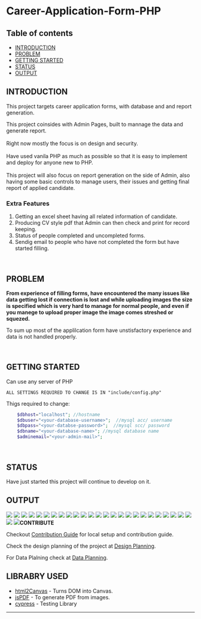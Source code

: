 # __Career-Application-Form-PHP__

## Table of contents
* [INTRODUCTION](#introduction)
* [PROBLEM](#problem)
* [GETTING STARTED](#getting-started)
* [STATUS](#status)
* [OUTPUT](#output)
## __INTRODUCTION__

This project targets career application forms, with database and and report generation.

This project coinsides with Admin Pages, built to mannage the data and generate report.
\
\
Right now mostly the focus is on design and security.
\
\
Have used vanila PHP as much as possible so that it is easy to implement and deploy for anyone new to PHP.
\
\
This project will also focus on report generation on the side of Admin, also having some basic controls to manage users, their issues and getting final report of applied candidate.
<br>

### __Extra Features__
1. Getting an excel sheet having all related information of candidate.
1. Producing CV style pdf that Admin can then check and print for record keeping.
1. Status of people completed and uncompleted forms.
1.  Sendig email to people who have not completed the form but have started filling.
<br>

## __PROBLEM__

__From experience of filling forms, have encountered the many issues like data getting lost if connection is lost and while uploading images the size is specified which is very hard to manage for normal people, and even if you manege to upload proper image the image comes streshed or squezed.__

To sum up most of the applilcation form have unstisfactory experience and data is not handled properly.

<br>

## __GETTING STARTED__

Can use any server of PHP

    ALL SETTINGS REQUIRED TO CHANGE IS IN "include/config.php"

Thigs required to change:
```PHP
    $dbhost="localhost"; //hostname
    $dbuser="<your-database-username>";  //mysql acc/ username
    $dbpass="<your-databse-password>";  //mysql scc/ password
    $dbname="<your-database-name>"; //mysql database name
    $adminemail="<your-admin-mail>";
```
<br>

## __STATUS__
Have just started this project will continue to develop on it.

## __OUTPUT__

<img src="./screenshots/Web 1920 – 1.png">
<img src="./screenshots/Web 1920 – 2.png">
<img src="./screenshots/Web 1920 – 3.png">
<img src="./screenshots/Web 1920 – 4.png">
<img src="./screenshots/Web 1920 – 5.png">
<img src="./screenshots/Web 1920 – 6.png">
<img src="./screenshots/Web 1920 – 7.png">
<img src="./screenshots/Web 1920 – 8.png">
<img src="./screenshots/Web 1920 – 9.png">
<img src="./screenshots/Web 1920 – 10.png">
<img src="./screenshots/Web 1920 – 11.png">
<img src="./screenshots/Web 1920 – 12.png">
<img src="./screenshots/Web 1920 – 13.png">
<img src="./screenshots/Web 1920 – 14.png">
<img src="./screenshots/Web 1920 – 15.png">
<img src="./screenshots/Web 1920 – 16.png">
<img src="./screenshots/Web 1920 – 17.png">
<img src="./screenshots/Web 1920 – 18.png">
<img src="./screenshots/Web 1920 – 19.png">
<img src="./screenshots/Web 1920 – 20.png">
<img src="./screenshots/Web 1920 – 21.png">
<img src="./screenshots/Web 1920 – 22.png">
<img src="./screenshots/Web 1920 – 23.png">
<img src="./screenshots/Web 1920 – 24.png">
<img src="./screenshots/Web 1920 – 25.png">
<img src="./screenshots/Web 1920 – 26.png">
<img src="./screenshots/Web 1920 – 27.png"
STU625cf1a18318f1650258337



## __CONTRIBUTE__

Checkout [Contribution Guide](CONTRIBUTING.md) for local setup and contribution guide.

Check the design planning of the project at [Design Planning](/design/planning/DESIGN_PLANNING.md).

For Data Plalning check at [Data Planning](/design/planning/DATA_PLANNING.md).

## __LIBRABRY USED__

- [html2Canvas](https://github.com/niklasvh/html2canvas) - Turns DOM into Canvas.
- [jsPDF](https://github.com/MrRio/jsPDF) - To generate PDF from images.
- [cypress](https://github.com/cypress-io/cypress) - Testing Library
---


